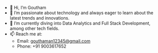- 👋 Hi, I’m Goutham
- 👀 I’m passionate about technology and always eager to learn about the latest trends and innovations.
- 🌱 I’m currently diving into Data Analytics and Full Stack Development, among other tech fields.
- 📫 Reach me at:
  - Email: gouthaman12345@gmail.com
  - Phone: +91 9003617652
